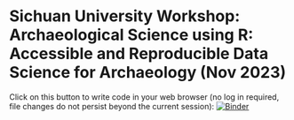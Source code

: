 # Sichuan University Workshop: Archaeological Science using R: Accessible and Reproducible Data Science for Archaeology (Nov 2023)

Click on this button to write code in your web browser (no log in required, file changes do not persist beyond the current session): [![Binder](http://mybinder.org/badge_logo.svg)](http://mybinder.org/v2/gh/benmarwick/Sichuan-University-Workshop-2023/main?urlpath=rstudio)





